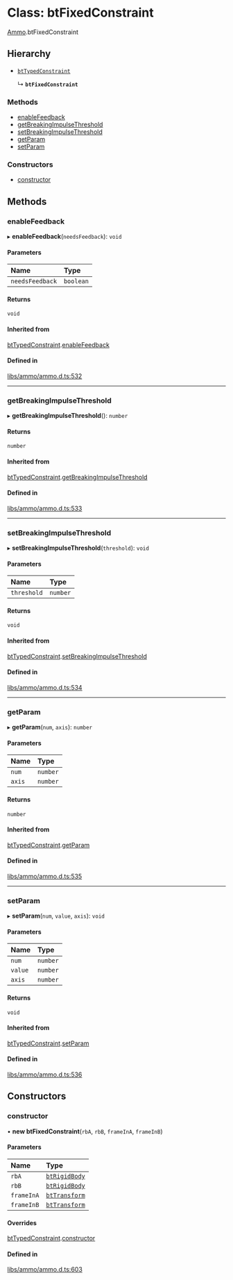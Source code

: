 # Class: btFixedConstraint

[Ammo](../modules/Ammo.md).btFixedConstraint

## Hierarchy

- [`btTypedConstraint`](Ammo.btTypedConstraint.md)

  ↳ **`btFixedConstraint`**


### Methods

- [enableFeedback](Ammo.btFixedConstraint.md#enablefeedback)
- [getBreakingImpulseThreshold](Ammo.btFixedConstraint.md#getbreakingimpulsethreshold)
- [setBreakingImpulseThreshold](Ammo.btFixedConstraint.md#setbreakingimpulsethreshold)
- [getParam](Ammo.btFixedConstraint.md#getparam)
- [setParam](Ammo.btFixedConstraint.md#setparam)

### Constructors

- [constructor](Ammo.btFixedConstraint.md#constructor)

## Methods

### enableFeedback

▸ **enableFeedback**(`needsFeedback`): `void`

#### Parameters

| Name | Type |
| :------ | :------ |
| `needsFeedback` | `boolean` |

#### Returns

`void`

#### Inherited from

[btTypedConstraint](Ammo.btTypedConstraint.md).[enableFeedback](Ammo.btTypedConstraint.md#enablefeedback)

#### Defined in

[libs/ammo/ammo.d.ts:532](https://github.com/Orillusion/orillusion/blob/main/src/libs/ammo/ammo.d.ts#L532)

___

### getBreakingImpulseThreshold

▸ **getBreakingImpulseThreshold**(): `number`

#### Returns

`number`

#### Inherited from

[btTypedConstraint](Ammo.btTypedConstraint.md).[getBreakingImpulseThreshold](Ammo.btTypedConstraint.md#getbreakingimpulsethreshold)

#### Defined in

[libs/ammo/ammo.d.ts:533](https://github.com/Orillusion/orillusion/blob/main/src/libs/ammo/ammo.d.ts#L533)

___

### setBreakingImpulseThreshold

▸ **setBreakingImpulseThreshold**(`threshold`): `void`

#### Parameters

| Name | Type |
| :------ | :------ |
| `threshold` | `number` |

#### Returns

`void`

#### Inherited from

[btTypedConstraint](Ammo.btTypedConstraint.md).[setBreakingImpulseThreshold](Ammo.btTypedConstraint.md#setbreakingimpulsethreshold)

#### Defined in

[libs/ammo/ammo.d.ts:534](https://github.com/Orillusion/orillusion/blob/main/src/libs/ammo/ammo.d.ts#L534)

___

### getParam

▸ **getParam**(`num`, `axis`): `number`

#### Parameters

| Name | Type |
| :------ | :------ |
| `num` | `number` |
| `axis` | `number` |

#### Returns

`number`

#### Inherited from

[btTypedConstraint](Ammo.btTypedConstraint.md).[getParam](Ammo.btTypedConstraint.md#getparam)

#### Defined in

[libs/ammo/ammo.d.ts:535](https://github.com/Orillusion/orillusion/blob/main/src/libs/ammo/ammo.d.ts#L535)

___

### setParam

▸ **setParam**(`num`, `value`, `axis`): `void`

#### Parameters

| Name | Type |
| :------ | :------ |
| `num` | `number` |
| `value` | `number` |
| `axis` | `number` |

#### Returns

`void`

#### Inherited from

[btTypedConstraint](Ammo.btTypedConstraint.md).[setParam](Ammo.btTypedConstraint.md#setparam)

#### Defined in

[libs/ammo/ammo.d.ts:536](https://github.com/Orillusion/orillusion/blob/main/src/libs/ammo/ammo.d.ts#L536)

## Constructors

### constructor

• **new btFixedConstraint**(`rbA`, `rbB`, `frameInA`, `frameInB`)

#### Parameters

| Name | Type |
| :------ | :------ |
| `rbA` | [`btRigidBody`](Ammo.btRigidBody.md) |
| `rbB` | [`btRigidBody`](Ammo.btRigidBody.md) |
| `frameInA` | [`btTransform`](Ammo.btTransform.md) |
| `frameInB` | [`btTransform`](Ammo.btTransform.md) |

#### Overrides

[btTypedConstraint](Ammo.btTypedConstraint.md).[constructor](Ammo.btTypedConstraint.md#constructor)

#### Defined in

[libs/ammo/ammo.d.ts:603](https://github.com/Orillusion/orillusion/blob/main/src/libs/ammo/ammo.d.ts#L603)
